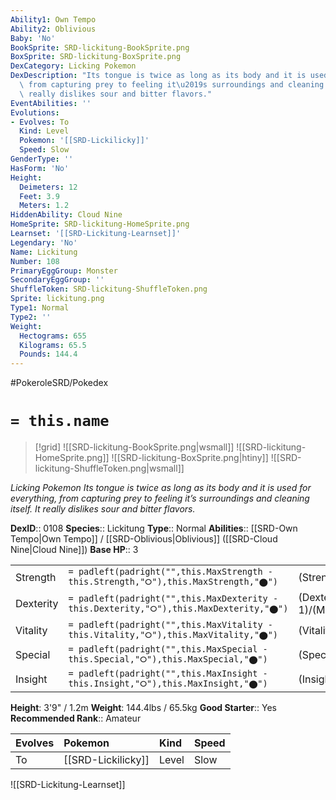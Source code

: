 ```yaml
---
Ability1: Own Tempo
Ability2: Oblivious
Baby: 'No'
BookSprite: SRD-lickitung-BookSprite.png
BoxSprite: SRD-lickitung-BoxSprite.png
DexCategory: Licking Pokemon
DexDescription: "Its tongue is twice as long as its body and it is used for everything,\
  \ from capturing prey to feeling it\u2019s surroundings and cleaning itself. It\
  \ really dislikes sour and bitter flavors."
EventAbilities: ''
Evolutions:
- Evolves: To
  Kind: Level
  Pokemon: '[[SRD-Lickilicky]]'
  Speed: Slow
GenderType: ''
HasForm: 'No'
Height:
  Deimeters: 12
  Feet: 3.9
  Meters: 1.2
HiddenAbility: Cloud Nine
HomeSprite: SRD-lickitung-HomeSprite.png
Learnset: '[[SRD-Lickitung-Learnset]]'
Legendary: 'No'
Name: Lickitung
Number: 108
PrimaryEggGroup: Monster
SecondaryEggGroup: ''
ShuffleToken: SRD-lickitung-ShuffleToken.png
Sprite: lickitung.png
Type1: Normal
Type2: ''
Weight:
  Hectograms: 655
  Kilograms: 65.5
  Pounds: 144.4
---
```


#PokeroleSRD/Pokedex

# `= this.name`

> [!grid]
> ![[SRD-lickitung-BookSprite.png|wsmall]]
> ![[SRD-lickitung-HomeSprite.png]]
> ![[SRD-lickitung-BoxSprite.png|htiny]]
> ![[SRD-lickitung-ShuffleToken.png|wsmall]]


*Licking Pokemon*
*Its tongue is twice as long as its body and it is used for everything, from capturing prey to feeling it’s surroundings and cleaning itself. It really dislikes sour and bitter flavors.*

**DexID**:: 0108
**Species**:: Lickitung
**Type**:: Normal
**Abilities**:: [[SRD-Own Tempo|Own Tempo]] / [[SRD-Oblivious|Oblivious]] ([[SRD-Cloud Nine|Cloud Nine]])
**Base HP**:: 3

|           |                                                                                        |                                          |
| --------- | -------------------------------------------------------------------------------------- | ---------------------------------------- |
| Strength  | `= padleft(padright("",this.MaxStrength - this.Strength,"⭘"),this.MaxStrength,"⬤")`    | (Strength::2)/(MaxStrength::4)   |
| Dexterity | `= padleft(padright("",this.MaxDexterity - this.Dexterity,"⭘"),this.MaxDexterity,"⬤")` | (Dexterity:: 1)/(MaxDexterity::3) |
| Vitality  | `= padleft(padright("",this.MaxVitality - this.Vitality,"⭘"),this.MaxVitality,"⬤")`    | (Vitality::2)/(MaxVitality::5)   |
| Special   | `= padleft(padright("",this.MaxSpecial - this.Special,"⭘"),this.MaxSpecial,"⬤")`       | (Special::2)/(MaxSpecial::4)     |
| Insight   | `= padleft(padright("",this.MaxInsight - this.Insight,"⭘"),this.MaxInsight,"⬤")`       | (Insight::2)/(MaxInsight::5)     |

**Height**: 3'9" / 1.2m
**Weight**: 144.4lbs / 65.5kg
**Good Starter**:: Yes
**Recommended Rank**:: Amateur

| Evolves   | Pokemon            | Kind   | Speed   |
|:----------|:-------------------|:-------|:--------|
| To        | [[SRD-Lickilicky]] | Level  | Slow    |

![[SRD-Lickitung-Learnset]]